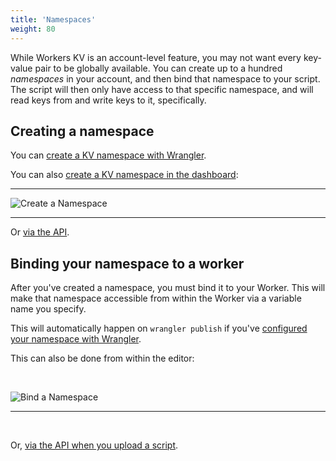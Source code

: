 ```yaml
---
title: 'Namespaces'
weight: 80
---
```


While Workers KV is an account-level feature, you may not want every
key-value pair to be globally available. You can create up to a hundred
*namespaces* in your account, and then bind that namespace to your script. The
script will then only have access to that specific namespace, and will read
keys from and write keys to it, specifically.

## Creating a namespace

You can [create a KV namespace with
Wrangler](/tooling/wrangler/kv_commands/#kv-namespace).

You can also [create a KV namespace in the
dashboard](https://dash.cloudflare.com/?account=workers/kv/namespaces):

---

![Create a Namespace](/reference/media/create-namespace.png)

---

Or [via the API](https://api.cloudflare.com/#workers-kv-namespace-create-a-namespace).

## Binding your namespace to a worker

After you've created a namespace, you must bind it to your Worker. This will
make that namespace accessible from within the Worker via a variable name
you specify.

This will automatically happen on `wrangler publish` if you've [configured
your namespace with
Wrangler](/tooling/wrangler/kv_commands/#concepts).

This can also be done from within the editor:

&nbsp;

![Bind a Namespace](/reference/media/bind-namespace.png)

---

&nbsp;

Or, [via the API when you upload a
script](/archive/api/resource-bindings/kv_namespaces/).
